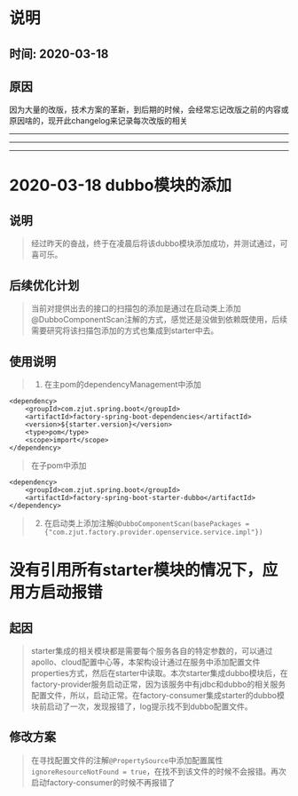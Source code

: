 # 说明
## 时间: 2020-03-18
## 原因
因为大量的改版，技术方案的革新，到后期的时候，会经常忘记改版之前的内容或原因啥的，现开此changelog来记录每次改版的相关

---
---
---

# 2020-03-18 dubbo模块的添加
## 说明
> 经过昨天的奋战，终于在凌晨后将该dubbo模块添加成功，并测试通过，可喜可乐。
## 后续优化计划
> 当前对提供出去的接口的扫描包的添加是通过在启动类上添加@DubboComponentScan注解的方式，感觉还是没做到依赖既使用，后续需要研究将该扫描包添加的方式也集成到starter中去。
## 使用说明
> 1. 在主pom的dependencyManagement中添加
```
<dependency>
    <groupId>com.zjut.spring.boot</groupId>
    <artifactId>factory-spring-boot-dependencies</artifactId>
    <version>${starter.version}</version>
    <type>pom</type>
    <scope>import</scope>
</dependency>
```
> 在子pom中添加
```
<dependency>
    <groupId>com.zjut.spring.boot</groupId>
    <artifactId>factory-spring-boot-starter-dubbo</artifactId>
</dependency>
```
> 2. 在启动类上添加注解`@DubboComponentScan(basePackages = {"com.zjut.factory.provider.openservice.service.impl"})`

# 没有引用所有starter模块的情况下，应用方启动报错
## 起因
> starter集成的相关模块都是需要每个服务各自的特定参数的，可以通过apollo、cloud配置中心等，本架构设计通过在服务中添加配置文件properties方式，然后在starter中读取。本次starter集成dubbo模块后，在factory-provider服务启动正常，因为该服务中有jdbc和dubbo的相关服务配置文件，所以，启动正常。在factory-consumer集成starter的dubbo模块前启动了一次，发现报错了，log提示找不到dubbo配置文件。
## 修改方案
> 在寻找配置文件的注解`@PropertySource`中添加配置属性`ignoreResourceNotFound = true`，在找不到该文件的时候不会报错。再次启动factory-consumer的时候不再报错了